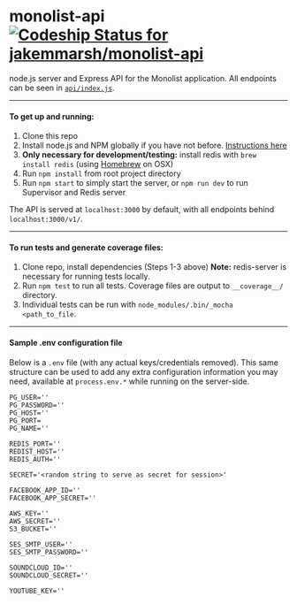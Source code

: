 monolist-api [ ![Codeship Status for jakemmarsh/monolist-api](https://codeship.com/projects/ec14b0e0-5048-0133-827d-72fb7a1a2aa1/status?branch=master)](https://codeship.com/projects/107628)
=============================================================================================================================================================================================

node.js server and Express API for the Monolist application. All endpoints can be seen in [`api/index.js`](https://github.com/jakemmarsh/monolist-api/blob/master/api/index.js).

---

#### To get up and running:

1. Clone this repo
2. Install node.js and NPM globally if you have not before. [Instructions here](http://blog.nodeknockout.com/post/65463770933/how-to-install-node-js-and-npm)
3. **Only necessary for development/testing:** install redis with `brew install redis` (using [Homebrew](http://brew.sh/) on OSX)
4. Run `npm install` from root project directory
5. Run `npm start` to simply start the server, or `npm run dev` to run Supervisor and Redis server

The API is served at `localhost:3000` by default, with all endpoints behind `localhost:3000/v1/`.

---

#### To run tests and generate coverage files:

1. Clone repo, install dependencies (Steps 1-3 above) **Note:** redis-server is necessary for running tests locally.
2. Run `npm test` to run all tests. Coverage files are output to `__coverage__/` directory.
3. Individual tests can be run with `node_modules/.bin/_mocha <path_to_file`.

---

#### Sample .env configuration file

Below is a `.env` file (with any actual keys/credentials removed). This same structure can be used to add any extra configuration information you may need, available at `process.env.*` while running on the server-side.

```
PG_USER=''
PG_PASSWORD=''
PG_HOST=''
PG_PORT=
PG_NAME=''

REDIS_PORT=''
REDIST_HOST=''
REDIS_AUTH=''

SECRET='<random string to serve as secret for session>'

FACEBOOK_APP_ID=''
FACEBOOK_APP_SECRET=''

AWS_KEY=''
AWS_SECRET=''
S3_BUCKET=''

SES_SMTP_USER=''
SES_SMTP_PASSWORD=''

SOUNDCLOUD_ID=''
SOUNDCLOUD_SECRET=''

YOUTUBE_KEY=''
```
